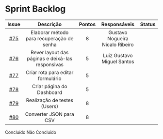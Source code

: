 # Sprint Backlog
|Issue|Descrição|Pontos|Responsáveis|Status|
|:---:|:---:|:---:|:---:|:---:|
|[#75](https://github.com/fga-eps-mds/2019.2-Questmark/issues/75)|Elaborar método para recuperação de senha|8|Gustavo Nogueira<br>Nicalo Ribeiro||
|[#76](https://github.com/fga-eps-mds/2019.2-Questmark/issues/76)|Rever layout das páginas e deixá-las responsivas|5|Luiz Gustavo<br>Miguel Santos||
|[#77](https://github.com/fga-eps-mds/2019.2-Questmark/issues/77)|Criar rota para editar formulário|5|||
|[#78](https://github.com/fga-eps-mds/2019.2-Questmark/issues/78)|Criar página do Dashboard|5|||
|[#79](https://github.com/fga-eps-mds/2019.2-Questmark/issues/79)|Realização de testes (Users)|8|||
|[#80](https://github.com/fga-eps-mds/2019.2-Questmark/issues/80)|Converter JSON para CSV|8|||

Concluído
Não Concluído